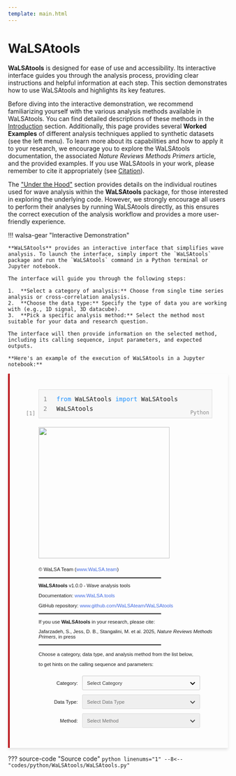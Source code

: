 ```yaml
---
template: main.html
---
```


# WaLSAtools

**WaLSAtools** is designed for ease of use and accessibility. Its interactive interface guides you through the analysis process, providing clear instructions and helpful information at each step. This section demonstrates how to use WaLSAtools and highlights its key features.

Before diving into the interactive demonstration, we recommend familiarizing yourself with the various analysis methods available in WaLSAtools. You can find detailed descriptions of these methods in the [Introduction](introduction.md) section. Additionally, this page provides several **Worked Examples** of different analysis techniques applied to synthetic datasets (see the left menu). To learn more about its capabilities and how to apply it to your research, we encourage you to explore the WaLSAtools documentation, the associated *Nature Reviews Methods Primers* article, and the provided examples. If you use WaLSAtools in your work, please remember to cite it appropriately (see [Citation][9]).

The ["Under the Hood"](routines.md) section provides details on the individual routines used for wave analysis within the **WaLSAtools** package, for those interested in exploring the underlying code. However, we strongly encourage all users to perform their analyses by running WaLSAtools directly, as this ensures the correct execution of the analysis workflow and provides a more user-friendly experience.

  [9]: ../citation.md

!!! walsa-gear "Interactive Demonstration"

    **WaLSAtools** provides an interactive interface that simplifies wave analysis. To launch the interface, simply import the `WaLSAtools` package and run the `WaLSAtools` command in a Python terminal or Jupyter notebook.

    The interface will guide you through the following steps:

    1.  **Select a category of analysis:** Choose from single time series analysis or cross-correlation analysis.
    2.  **Choose the data type:** Specify the type of data you are working with (e.g., 1D signal, 3D datacube).
    3.  **Pick a specific analysis method:** Select the method most suitable for your data and research question.

    The interface will then provide information on the selected method, including its calling sequence, input parameters, and expected outputs.

    **Here's an example of the execution of WaLSAtools in a Jupyter notebook:**

<style>
    .dropdown-container {
        margin-left: 30px;
        margin-top: 20px;
        font-size: 0.9em;
        line-height: 2;
        display: flex;
        flex-direction: column;
        gap: 10px;
    }
    .dropdown-row {
        display: flex;
        align-items: center;
        gap: 10px;
    }   
    select {
        width: 270px !important;
        height: 33px !important;
        padding: 5px 10px;
        font-size: 1em;
        color: #333;
        border: 1px solid #ccc;
        border-radius: 2px;
        background-color: #f9f9f9;
        appearance: none;
        -webkit-appearance: none;
        -moz-appearance: none;
        background-image: url('data:image/svg+xml,%3Csvg xmlns="http://www.w3.org/2000/svg" width="12" height="12" viewBox="0 0 12 12"%3E%3Cpath d="M1,4 L6,9 L11,4" fill="none" stroke="%23000" stroke-width="2.0" /%3E%3C/svg%3E');
        background-repeat: no-repeat;
        background-position: right 10px center;
        background-size: 12px 12px;
        cursor: pointer;
    }
    select:focus {
        outline: none;
        border-color: #4caf50;
        box-shadow: 0 0 5px rgba(76, 175, 80, 0.6);
    }
    select:disabled {
        background-color: #eaeaea;
        cursor: not-allowed;
    }   
    .output-container {
        margin-left: 30px;
        margin-top: 5px;
        padding: 0;
        display: none; /* Hidden by default */
    }
    .parameters-table {
        border-collapse: collapse;
        border: 1px solid #222;
        width: calc(100% - 30px);
        box-sizing: border-box;
        table-layout: auto;
        margin-top: 20px;
        font-size: 0.9em;
    }
    .parameters-table td {
        border: 1px solid #222;
        padding: 8px;
        text-align: left;
    }
    .parameters-table th {
        padding: 8px;
        text-align: left;
    }   
    .code-container {
        font-family: monospace;
        position: relative;
        background-color: #f7f7f7;
        border: 1px solid #ddd;
        margin-left: 30px; 
        padding: 10px;
        padding-left: 40px; /* For line numbers */
        font-size: 14px;
        line-height: 1.6;
        display: inline-block;
        width: calc(100% - 30px);
        box-sizing: border-box;
    }
    .line-numbers {
        position: absolute;
        top: 10px;
        left: 10px;
        color: #888;
        text-align: right;
        line-height: 1.6;
        font-size: 14px;
    }
    .execute-btn {
        background-color: #4caf50;
        color: white;
        border: none;
        border-radius: 50%;
        width: 20px;
        height: 20px;
        display: flex;
        justify-content: center;
        align-items: center;
        font-size: 16px;
        font-weight: bold;
        cursor: pointer;
        position: absolute;
        left: -30px; /* Place the button outside the box */
        top: 2px;
    }
    .execute-btn:hover {
        background-color: #45a049;
    }
    .index-number {
        position: absolute;
        bottom: 0px;
        left: -30px;
        color: #888;
        font-size: 12px;
    }
    .python-label {
        position: absolute;
        bottom: 2px;
        right: 6px;
        font-size: 12px;
        color: #888;
    }
    .walsa-gear-code {
        border-left: 4px solid rgb(189, 26, 31); 
        background-color: rgba(255, 255, 255, 0.1);
        padding: 16px; 
        border-radius: 1px; 
        margin-bottom: 16px; 
        box-shadow: 0px 4px 6px rgba(0, 0, 0, 0.1);
    }
</style>
<div class="walsa-gear-code">
<div style="font-family: Arial, sans-serif; margin: 20px; font-size: 0.9em; line-height: 0.9em;">
<div class="code-container">
    <!-- Line numbers -->
    <div class="line-numbers">
        1<br>
        2
    </div>
    <!-- Code area -->
    <div>
        <span style="color:DodgerBlue">from</span> WaLSAtools <span style="color:DodgerBlue">import</span> WaLSAtools<br>
        WaLSAtools
    </div>
    <!-- Execute button -->
    <!-- <button class="execute-btn">▶</button> -->
    <!-- Index number -->
    <div class="index-number">[1]</div>  
    <!-- Python label -->
    <div class="python-label">Python</div>
</div>
<!-- Logo -->
<div style="margin-left: 30px; margin-top: 20px;">
    <img src="https://walsa.team/images/walsatools_black.png" style="width: 300px; height: auto;">
</div>
<!-- Credits -->
<div style="margin-left: 30px; margin-top: 20px; font-size: 0.9em;">
    <p>© WaLSA Team (<a href="https://www.WaLSA.team" target="_blank" style="color: #4169E1; text-decoration: none;">www.WaLSA.team</a>)</p>
    <hr style="width: 70%; margin: 0; border: 0.98px solid #888; margin-bottom: 10px;">
    <p><strong>WaLSAtools</strong> v1.0.0 - Wave analysis tools</p>
    <p>Documentation: <a href="https://www.WaLSA.tools" target="_blank" style="color: #4169E1; text-decoration: none;">www.WaLSA.tools</a></p>
    <p>GitHub repository: <a href="https://www.github.com/WaLSAteam/WaLSAtools" target="_blank" style="color: #4169E1; text-decoration: none;">www.github.com/WaLSAteam/WaLSAtools</a></p>
    <hr style="width: 70%; margin: 0; border: 0.98px solid #888; margin-bottom: 10px;">
    <p>If you use <strong>WaLSAtools</strong> in your research, please cite:</p>
    <p>Jafarzadeh, S., Jess, D. B., Stangalini, M. et al. 2025, <em>Nature Reviews Methods Primers</em>, in press</p>
    <hr style="width: 70%; margin: 0; border: 0.98px solid #888; margin-bottom: 15px;">
    <p>Choose a category, data type, and analysis method from the list below,</p>
    <p>to get hints on the calling sequence and parameters:</p>
</div>
<!-- Dropdown Menus -->
<div class="dropdown-container">
    <div class="dropdown-row">
        <label for="category" style="width: 90px !important; text-align: right !important;">Category:</label>
        <select id="category">
            <option value="">Select Category</option>
            <option value="a">Single Time Series Analysis</option>
            <option value="b">Cross-Correlation Between Two Time Series</option>
        </select>
    </div>
    <div class="dropdown-row">
        <label for="datatype" style="width: 90px !important; text-align: right !important;">Data Type:</label>
        <select id="datatype" disabled>
            <option value="">Select Data Type</option>
        </select>
    </div>
    <div class="dropdown-row">
        <label for="analysisMethod" style="width: 90px !important; text-align: right !important;">Method:</label>
        <select id="analysisMethod" disabled>
            <option value="">Select Method</option>
        </select>
    </div>
    <div class="dropdown-row">
        <label for="subMethod" id="subMethodLabel" style="width: 90px !important; text-align: right !important; display:none;">Sub-method:</label>
        <select id="subMethod" style="display:none;">
            <option value="">Select Sub-method</option>
            <option value="fft">FFT</option>
            <option value="wavelet">Wavelet</option>
            <option value="lombscargle">Lomb-Scargle</option>
            <option value="welch">Welch</option>
        </select>
    </div>
</div>
<div id="dropdownMessage" style="margin-left: 30px; margin-top: 15px; font-size: 0.9em; display: none;">
    Please select appropriate options from all dropdown menus.
</div>
<div class="output-container" id="outputContainer">
    <p style="font-size: 1.0em;">Calling Sequence:</p>
    <span id="callingSequence" style="font-size: 0.95em !important; margin: 0 !important; padding: 0 !important;"></span>
    <table class="parameters-table">
        <thead>
            <tr style="background-color: #fff;"><th colspan="3" style="text-align: left; color: #000; font-size: 110%;">Parameters (**kwargs)</th></tr>
            <tr style="background-color: #222;">
                <th style="color: #fff; border-right: 1px solid #ccc; text-align: left; white-space: nowrap;">Parameter</th>
                <th style="color: #fff; border-right: 1px solid #ccc; text-align: left; white-space: nowrap;">Type</th>
                <th style="color: #fff; text-align: left; width: 100%;">Description</th>
            </tr>
        </thead>
        <tbody id="parameterTableBody">
        </tbody>
    </table>
</div>
</div>
</div>
<script>
    const parameters = {
        single_series: {
            fft: {
                returnValues: 'power, frequency, significance, amplitude',
                parameters: {
                    signal: { type: 'array', description: 'The input signal (1D).' },
                    time: { type: 'array', description: 'The time array corresponding to the signal.' },
                    siglevel: { type: 'float', description: 'Significance level for the confidence intervals. Default: 0.95.' },
                    nperm: { type: 'int', description: 'Number of permutations for significance testing. Default: 1000.' },
                    nosignificance: { type: 'bool', description: 'If True, skip significance calculation. Default: False.' },
                    apod: { type: 'float', description: 'Extent of apodization edges (of a Tukey window). Default: 0.1.' },
                    pxdetrend: { type: 'int', description: 'Subtract linear trend with time per pixel. Options: 1 (simple) or 2 (advanced). Default: 2.' },
                    polyfit: { type: 'int', description: 'Degree of polynomial fit for detrending the data. If set, a polynomial fit (instead of linear) is applied. Default: None' },
                    meantemporal: { type: 'bool', description: 'If True, apply simple temporal detrending by subtracting the mean signal from the data, skipping fitting procedures. Default: False.' },
                    meandetrend: { type: 'bool', description: 'If True, subtract the linear trend with time for the image means (spatial detrending). Default: False.' },
                    recon: { type: 'bool', description: 'If True, perform Fourier reconstruction of the input time series. This does not preserve amplitudes but is useful for examining frequencies far from the low-frequency range. Default: False.' },
                    resample_original: { type: 'bool', description: 'If True, and if recon is set to True, approximate values close to the original are returned for comparison. Default: False.' },
                    nodetrendapod: { type: 'bool', description: 'If True, neither detrending nor apodization is performed. Default: False.' },
                    amplitude: { type: 'bool', description: ' If True, return the amplitudes of the Fourier transform. Default: False.' },
                    silent: { type: 'bool', description: 'If True, suppress print statements. Default: False.' }
                }
            },
            wavelet: {
                returnValues: 'power, period, significance, coi, gws_power, gws_significance, rgws_power',
                parameters: {
                    signal: { type: 'array', description: 'The input signal (1D).' },
                    time: { type: 'array', description: 'The time array corresponding to the signal.' },
                    siglevel: { type: 'float', description: 'Significance level for the confidence intervals. Default: 0.95.' },
                    nperm: { type: 'int', description: 'Number of permutations for significance testing. Default: 1000.' },
                    mother: { type: 'str', description: 'The mother wavelet function to use. Default: "morlet".' },
                    GWS: { type: 'bool', description: 'If True, calculate the Global Wavelet Spectrum. Default: False.' },
                    RGWS: { type: 'bool', description: 'If True, calculate the Refined Global Wavelet Spectrum (time-integrated power, excluding COI and insignificant areas). Default: False.' },
                    dj: { type: 'float', description: 'Scale spacing. Smaller values result in better scale resolution but slower calculations. Default: 0.025.' },
                    s0: { type: 'float', description: 'Initial (smallest) scale of the wavelet. Default: 2 * dt.' },
                    J: { type: 'int', description: 'Number of scales minus one. Scales range from s0 up to s0 * 2**(J * dj), giving a total of (J + 1) scales. Default: (log2(N * dt / s0)) / dj.' },
                    lag1: { type: 'float', description: 'Lag-1 autocorrelation. Default: 0.0.' },
                    apod: { type: 'float', description: 'Extent of apodization edges (of a Tukey window). Default: 0.1.' },
                    pxdetrend: { type: 'int', description: 'Subtract linear trend with time per pixel. Options: 1 (simple) or 2 (advanced). Default: 2.' },
                    polyfit: { type: 'int', description: 'Degree of polynomial fit for detrending the data. If set, a polynomial fit (instead of linear) is applied. Default: None' },
                    meantemporal: { type: 'bool', description: 'If True, apply simple temporal detrending by subtracting the mean signal from the data, skipping fitting procedures. Default: False.' },
                    meandetrend: { type: 'bool', description: 'If True, subtract the linear trend with time for the image means (spatial detrending). Default: False.' },
                    recon: { type: 'bool', description: 'If True, perform Fourier reconstruction of the input time series. This does not preserve amplitudes but is useful for examining frequencies far from the low-frequency range. Default: False.' },
                    resample_original: { type: 'bool', description: 'If True, and if recon is set to True, approximate values close to the original are returned for comparison. Default: False.' },
                    nodetrendapod: { type: 'bool', description: 'If True, neither detrending nor apodization is performed. Default: False.' },
                    silent: { type: 'bool', description: 'If True, suppress print statements. Default: False.' }
                }
            },
            lombscargle: {
                returnValues: 'power, frequency, significance',
                parameters: {
                    signal: { type: 'array', description: 'The input signal (1D).' },
                    time: { type: 'array', description: 'The time array corresponding to the signal.' },
                    siglevel: { type: 'float', description: 'Significance level for the confidence intervals. Default: 0.95.' },
                    nperm: { type: 'int', description: 'Number of permutations for significance testing. Default: 1000.' },
                    dy: { type: 'array', description: 'Errors or observational uncertainties associated with the time series.' },
                    fit_mean: { type: 'bool', description: 'If True, include a constant offset as part of the model at each frequency. This improves accuracy, especially for incomplete phase coverage.' },
                    center_data: { type: 'bool', description: 'If True, pre-center the data by subtracting the weighted mean of the input data. This is especially important if fit_mean=False.' },
                    nterms: { type: 'int', description: 'Number of terms to use in the Fourier fit. Default: 1.' },
                    normalization: { type: 'str', description: 'The normalization method for the periodogram. Options: "standard", "model", "log", "psd". Default: "standard".' },
                    nosignificance: { type: 'bool', description: 'If True, skip significance calculation. Default: False.' },
                    apod: { type: 'float', description: 'Extent of apodization edges (of a Tukey window). Default: 0.1.' },
                    pxdetrend: { type: 'int', description: 'Subtract linear trend with time per pixel. Options: 1 (simple) or 2 (advanced). Default: 2.' },
                    polyfit: { type: 'int', description: 'Degree of polynomial fit for detrending the data. If set, a polynomial fit (instead of linear) is applied. Default: None' },
                    meantemporal: { type: 'bool', description: 'If True, apply simple temporal detrending by subtracting the mean signal from the data, skipping fitting procedures. Default: False.' },
                    meandetrend: { type: 'bool', description: 'If True, subtract the linear trend with time for the image means (spatial detrending). Default: False.' },
                    recon: { type: 'bool', description: 'If True, perform Fourier reconstruction of the input time series. This does not preserve amplitudes but is useful for examining frequencies far from the low-frequency range. Default: False.' },
                    resample_original: { type: 'bool', description: 'If True, and if recon is set to True, approximate values close to the original are returned for comparison. Default: False.' },
                    nodetrendapod: { type: 'bool', description: 'If True, neither detrending nor apodization is performed. Default: False.' },
                    silent: { type: 'bool', description: 'If True, suppress print statements. Default: False.' }
                }
            },
            welch: {
                returnValues: 'power, frequency, significance',
                parameters: {
                    signal: { type: 'array', description: 'The 1D time series signal.' },
                    time: { type: 'array', description: 'The time array corresponding to the signal.' },
                    nperseg: { type: 'int', description: 'Length of each segment for analysis. Default: 256.' },
                    noverlap: { type: 'int', description: 'Number of points to overlap between segments. Default: 128.' },
                    window: { type: 'str', description: 'Type of window function used in the Welch method. Default: "hann".' },
                    siglevel: { type: 'float', description: 'Significance level for confidence intervals. Default: 0.95.' },
                    nperm: { type: 'int', description: 'Number of permutations for significance testing. Default: 1000.' },
                    silent: { type: 'bool', description: 'If True, suppress print statements. Default: False.' }
                }
            },
            emd: {
                returnValues: 'HHT_power, HHT_significance, HHT_frequency, psd_spectra, psd_significance, IMFs, IMF_significance, instantaneous_frequency',
                parameters: {
                    signal: { type: 'array', description: 'The input signal (1D).' },
                    time: { type: 'array', description: 'The time array of the signal.' },
                    siglevel: { type: 'float', description: 'Significance level for the confidence intervals. Default: 0.95.' },
                    nperm: { type: 'int', description: 'Number of permutations for significance testing. Default: 1000.' },
                    EEMD: { type: 'bool', description: 'If True, use Ensemble Empirical Mode Decomposition (EEMD) instead of Empirical Mode Decomposition (EMD). Default: False.' },
                    Welch_psd: { type: 'bool', description: 'If True, calculate Welch PSD spectra instead of FFT PSD spectra (for the psd_spectra and psd_confidence_levels). Default: False.' },
                    apod: { type: 'float', description: 'Extent of apodization edges (of a Tukey window). Default: 0.1.' },
                    pxdetrend: { type: 'int', description: 'Subtract linear trend with time per pixel. Options: 1 (simple) or 2 (advanced). Default: 2.' },
                    polyfit: { type: 'int', description: 'Degree of polynomial fit for detrending the data. If set, a polynomial fit (instead of linear) is applied. Default: None.' },
                    meantemporal: { type: 'bool', description: 'If True, apply simple temporal detrending by subtracting the mean signal from the data, skipping fitting procedures. Default: False.' },
                    meandetrend: { type: 'bool', description: 'If True, subtract the linear trend with time for the image means (spatial detrending). Default: False.' },
                    recon: { type: 'bool', description: 'If True, perform Fourier reconstruction of the input time series. This does not preserve amplitudes but is useful for examining frequencies far from the low-frequency range. Default: False.' },
                    resample_original: { type: 'bool', description: 'If True, and if recon is set to True, approximate values close to the original are returned for comparison. Default: False.' },
                    nodetrendapod: { type: 'bool', description: 'If True, neither detrending nor apodization is performed. Default: False.' },
                    silent: { type: 'bool', description: 'If True, suppress print statements. Default: False.' }
                }
            },
            komega: {
                returnValues: 'power, wavenumber, frequency, filtered_cube, spatial_fft_map, torus_map, spatial_fft_filtered_map, temporal_fft, temporal_filter, temporal_frequencies, spatial_frequencies',
                parameters: {
                    signal: { type: 'array', description: 'Input datacube, normally in the form of [x, y, t] or [t, x, y]. Note that the input datacube must have identical x and y dimensions. If not, the datacube will be cropped accordingly.' },
                    time: { type: 'array', description: 'Time array corresponding to the input datacube.' },
                    pixelsize: { type: 'float', description: 'Spatial sampling of the input datacube. If not given, it is plotted in units of "pixel".' },
                    filtering: { type: 'bool', description: 'If True, filtering is applied, and the filtered datacube (filtered_cube) is returned. Otherwise, None is returned. Default: False.' },
                    f1: { type: 'float', description: 'Optional lower (temporal) frequency to filter, in Hz.' },
                    f2: { type: 'float', description: 'Optional upper (temporal) frequency to filter, in Hz.' },
                    k1: { type: 'float', description: 'Optional lower (spatial) wavenumber to filter, in units of pixelsize^-1 (k = (2 * π) / wavelength).' },
                    k2: { type: 'float', description: 'Optional upper (spatial) wavenumber to filter, in units of pixelsize^-1.' },
                    spatial_torus: { type: 'bool', description: 'If True, makes the annulus used for spatial filtering have a Gaussian-shaped profile, useful for preventing aliasing. Default: True.' },
                    temporal_torus: { type: 'bool', description: 'If True, makes the temporal filter have a Gaussian-shaped profile, useful for preventing aliasing. Default: True.' },
                    no_spatial_filt: { type: 'bool', description: 'If True, ensures no spatial filtering is performed on the dataset (i.e., only temporal filtering is applied).' },
                    no_temporal_filt: { type: 'bool', description: 'If True, ensures no temporal filtering is performed on the dataset (i.e., only spatial filtering is applied).' },
                    silent: { type: 'bool', description: 'If True, suppresses the k-ω diagram plot.' },
                    smooth: { type: 'bool', description: 'If True, power is smoothed. Default: True.' },
                    mode: { type: 'int', description: 'Output power mode: 0 = log10(power) (default), 1 = linear power, 2 = sqrt(power) = amplitude.' },
                    processing_maps: { type: 'bool', description: 'If True, the function returns the processing maps (spatial_fft_map, torus_map, spatial_fft_filtered_map, temporal_fft, temporal_filter, temporal_frequencies, spatial_frequencies). Otherwise, they are all returned as None. Default: False.' }
                }
            },
            pod: {
                returnValues: 'pod_results',
                parameters: {
                    signal: { type: 'array', description: '3D data cube with shape (time, x, y) or similar.' },
                    time: { type: 'array', description: '1D array representing the time points for each time step in the data.' },
                    num_modes: { type: 'int, optional', description: 'Number of top modes to compute. Default is None (all modes).' },
                    num_top_frequencies: { type: 'int, optional', description: 'Number of top frequencies to consider. Default is None (all frequencies).' },
                    top_frequencies: { type: 'list, optional', description: 'List of top frequencies to consider. Default is None.' },
                    num_cumulative_modes: { type: 'int, optional', description: 'Number of cumulative modes to consider. Default is None (all modes).' },
                    welch_nperseg: { type: 'int, optional', description: "Number of samples per segment for Welch's method. Default is 150." },
                    welch_noverlap: { type: 'int, optional', description: "Number of overlapping samples for Welch's method. Default is 25." },
                    welch_nfft: { type: 'int, optional', description: 'Number of points for the FFT. Default is 2^14.' },
                    welch_fs: { type: 'int, optional', description: 'Sampling frequency for the data. Default is 2.' },
                    nperm: { type: 'int, optional', description: 'Number of permutations for significance testing. Default is 1000.' },
                    siglevel: { type: 'float, optional', description: 'Significance level for the Welch spectrum. Default is 0.95.' },
                    timestep_to_reconstruct: { type: 'int, optional', description: 'Timestep of the datacube to reconstruct using the top modes. Default is 0.' },
                    num_modes_reconstruct: { type: 'int, optional', description: 'Number of modes to use for reconstruction. Default is None (all modes).' },
                    spod: { type: 'bool, optional', description: 'If True, perform Spectral Proper Orthogonal Decomposition (SPOD) analysis. Default is False.' },
                    spod_filter_size: { type: 'int, optional', description: 'Filter size for SPOD analysis. Default is None.' },
                    spod_num_modes: { type: 'int, optional', description: 'Number of SPOD modes to compute. Default is None.' },
                    print_results: { type: 'bool, optional', description: 'If True, print a summary of results. Default is True.' }
                }
            },
            dominantfreq: {
                returnValues: 'power, frequency, significance',
                parameters: {
                    signal: { type: 'array', description: 'Input signal array (1D or 2D).' },
                    time: { type: 'array', description: 'Time array corresponding to the signal.' },
                    method: { type: 'string', description: 'Analysis method (e.g., fft, wavelet, etc.).' },
                    kwargs: { type: 'object', description: 'Additional optional parameters for customization.' }
                }
            }
        },
        cross_correlation: {
            wavelet: {
                returnValues: 'cross_power, cross_period, cross_sig, cross_coi, coherence, coh_period, coh_sig, coh_coi, phase_angle',
                parameters: {
                    data1: { type: 'array', description: 'The first 1D time series signal.' },
                    data2: { type: 'array', description: 'The second 1D time series signal.' },
                    time: { type: 'array', description: 'The time array corresponding to the signals.' },
                    siglevel: { type: 'float', description: 'Significance level for the confidence intervals. Default: 0.95.' },
                    nperm: { type: 'int', description: 'Number of permutations for significance testing. Default: 1000.' },
                    mother: { type: 'str', description: 'The mother wavelet function to use. Default: "morlet".' },
                    GWS: { type: 'bool', description: 'If True, calculate the Global Wavelet Spectrum. Default: False.' },
                    RGWS: { type: 'bool', description: 'If True, calculate the Refined Global Wavelet Spectrum (time-integrated power, excluding COI and insignificant areas). Default: False.' },
                    dj: { type: 'float', description: 'Scale spacing. Smaller values result in better scale resolution but slower calculations. Default: 0.025.' },
                    s0: { type: 'float', description: 'Initial (smallest) scale of the wavelet. Default: 2 * dt.' },
                    J: { type: 'int', description: 'Number of scales minus one. Scales range from s0 up to s0 * 2**(J * dj), giving a total of (J + 1) scales. Default: (log2(N * dt / s0)) / dj.' },
                    lag1: { type: 'float', description: 'Lag-1 autocorrelation. Default: 0.0.' },
                    apod: { type: 'float', description: 'Extent of apodization edges (of a Tukey window). Default: 0.1.' },
                    pxdetrend: { type: 'int', description: 'Subtract linear trend with time per pixel. Options: 1 (simple) or 2 (advanced). Default: 2.' },
                    polyfit: { type: 'int', description: 'Degree of polynomial fit for detrending the data. If set, a polynomial fit (instead of linear) is applied. Default: None.' },
                    meantemporal: { type: 'bool', description: 'If True, apply simple temporal detrending by subtracting the mean signal from the data, skipping fitting procedures. Default: False.' },
                    meandetrend: { type: 'bool', description: 'If True, subtract the linear trend with time for the image means (spatial detrending). Default: False.' },
                    recon: { type: 'bool', description: 'If True, perform Fourier reconstruction of the input time series. This does not preserve amplitudes but is useful for examining frequencies far from the low-frequency range. Default: False.' },
                    resample_original: { type: 'bool', description: 'If True, and if recon is set to True, approximate values close to the original are returned for comparison. Default: False.' },
                    nodetrendapod: { type: 'bool', description: 'If True, neither detrending nor apodization is performed. Default: False.' },
                    silent: { type: 'bool', description: 'If True, suppress print statements. Default: False.' }
                }
            },
            welch: {
                returnValues: 'frequency, cospectrum, phase_angle, power_data1, power_data2, frequency_coherence, coherence',
                parameters: {
                    data1: { type: 'array', description: 'The first 1D time series signal.' },
                    data2: { type: 'array', description: 'The second 1D time series signal.' },
                    time: { type: 'array', description: 'The time array corresponding to the signals.' },
                    nperseg: { type: 'int', description: 'Length of each segment for analysis. Default: 256.' },
                    noverlap: { type: 'int', description: 'Number of points to overlap between segments. Default: 128.' },
                    window: { type: 'str', description: 'Type of window function used in the Welch method. Default: "hann".' },
                    siglevel: { type: 'float', description: 'Significance level for confidence intervals. Default: 0.95.' },
                    nperm: { type: 'int', description: 'Number of permutations for significance testing. Default: 1000.' },
                    silent: { type: 'bool', description: 'If True, suppress print statements. Default: False.' }
                }
            }
        }
    };
    const categoryDropdown = document.getElementById('category');
    const datatypeDropdown = document.getElementById('datatype');
    const analysisMethodDropdown = document.getElementById('analysisMethod');
    const subMethodDropdown = document.getElementById('subMethod');
    const subMethodLabel = document.getElementById('subMethodLabel');
    const outputContainer = document.getElementById('outputContainer');
    const callingSequence = document.getElementById('callingSequence');
    const parameterTableBody = document.getElementById('parameterTableBody');
    function resetDropdown(dropdown, placeholder = "Select ...") {
        dropdown.innerHTML = `<option value="">${placeholder}</option>`;
        dropdown.disabled = true;
    }
    function hideOutput() {
        outputContainer.style.display = 'none';
    }
    function clearOutput() {
        callingSequence.innerHTML = '';
        parameterTableBody.innerHTML = '';
        hideOutput();
    }
    document.addEventListener('DOMContentLoaded', () => {
        updateOutput();
        // Attach event listeners
        categoryDropdown.addEventListener('change', () => {
            const category = categoryDropdown.value;
            resetDropdown(datatypeDropdown, "Select Data Type");
            resetDropdown(analysisMethodDropdown, "Select Method");
            resetDropdown(subMethodDropdown, "Select Sub-method");
            subMethodDropdown.style.display = 'none';
            subMethodLabel.style.display = 'none';
            clearOutput();
            if (category) {
                datatypeDropdown.disabled = false;
                if (category === 'a') {
                    datatypeDropdown.innerHTML += `
                        <option value="1">1D Signal</option>
                        <option value="2">3D Datacube</option>`;
                } else if (category === 'b') {
                    datatypeDropdown.innerHTML += `<option value="1">1D Signal</option>`;
                }
            }
            updateOutput();
        });
        datatypeDropdown.addEventListener('change', () => {
            const category = categoryDropdown.value;
            const datatype = datatypeDropdown.value;
            resetDropdown(analysisMethodDropdown, "Select Method");
            resetDropdown(subMethodDropdown, "Select Sub-method");
            subMethodDropdown.style.display = 'none';
            subMethodLabel.style.display = 'none';
            clearOutput();
            if (datatype) {
                analysisMethodDropdown.disabled = false;
                if (category === 'a' && datatype === '1') {
                    analysisMethodDropdown.innerHTML += `
                        <option value="fft">FFT</option>
                        <option value="wavelet">Wavelet</option>
                        <option value="lombscargle">Lomb-Scargle</option>
                        <option value="welch">Welch</option>
                        <option value="emd">EMD</option>`;
                } else if (category === 'a' && datatype === '2') {
                    analysisMethodDropdown.innerHTML += `
                        <option value="komega">k-omega</option>
                        <option value="pod">POD</option>
                        <option value="dominantfreq">Dominant Freq / Mean Power Spectrum</option>`;
                } else if (category === 'b') {
                    analysisMethodDropdown.innerHTML += `
                        <option value="wavelet">Wavelet</option>
                        <option value="welch">Welch</option>`;
                }
            }
            updateOutput();
        });
        analysisMethodDropdown.addEventListener('change', () => {
            const category = categoryDropdown.value;
            const datatype = datatypeDropdown.value;
            const analysisMethod = analysisMethodDropdown.value;
            resetDropdown(subMethodDropdown, "Select Sub-method");
            subMethodDropdown.style.display = 'none';
            subMethodLabel.style.display = 'none';
            subMethodDropdown.disabled = true;
            clearOutput();
            if (
                category === 'a' &&
                datatype === '2' &&
                analysisMethod === 'dominantfreq'
            ) {
                subMethodDropdown.style.display = 'inline-block';
                subMethodLabel.style.display = 'inline-block';
                subMethodDropdown.disabled = false;
                subMethodDropdown.innerHTML = `
                    <option value="">Select Sub-method</option>
                    <option value="fft">FFT</option>
                    <option value="wavelet">Wavelet</option>
                    <option value="lombscargle">Lomb-Scargle</option>
                    <option value="welch">Welch</option>`;
            }
            updateOutput();
        });
        subMethodDropdown.addEventListener('change', updateOutput);
        updateOutput();
    });
    // Update Output Container
    function updateOutput() {
        const category = categoryDropdown.value;
        const datatype = datatypeDropdown.value;
        const analysisMethod = analysisMethodDropdown.value;
        const subMethod = subMethodDropdown.value;
        const message = document.getElementById('dropdownMessage');      
        // Hide output and show a message if selections are incomplete
        if (!category || !datatype || !analysisMethod || (subMethodDropdown.style.display === 'inline-block' && !subMethod)) {
            message.style.display = 'block';
            hideOutput();
            return;
        }      
        // Hide the message when all selections are made
        message.style.display = 'none';
        // Retrieve returnValues based on category and analysisMethod
        let returnValues = '';
        if (category === 'a') {
            returnValues = parameters.single_series[analysisMethod]?.returnValues || 'No return values available';
        } else if (category === 'b') {
            returnValues = parameters.cross_correlation[analysisMethod]?.returnValues || 'No return values available';
        }
        // Construct the command string
        let command1 = '';
        if (category === 'a' && datatype === '1') {
            command1 = `${returnValues} = WaLSAtools(signal=INPUT_DATA, time=TIME_ARRAY, method='${analysisMethod}', **kwargs)`;
        } else if (category === 'b') {
            command1 = `${returnValues} = WaLSAtools(data1=INPUT_DATA1, data2=INPUT_DATA2, time=TIME_ARRAY, method='${analysisMethod}', **kwargs)`;
        } else if (category === 'a' && datatype === '2') {
            if (analysisMethod === 'dominantfreq') {
                retValues = 'dominant_frequency, mean_power, frequency, power_map'
                command1 = `${retValues} = WaLSAtools(signal=INPUT_DATA, time=TIME_ARRAY, averagedpower=True, dominantfreq=True, method='${subMethod}', **kwargs)`;
            } else {
                if (analysisMethod === 'komega') {
                    analysisMethodout = 'k-omega';
                } else {
                    analysisMethodout = analysisMethod;
                }
                command1 = `${returnValues} = WaLSAtools(signal=INPUT_DATA, time=TIME_ARRAY, method='${analysisMethodout}', **kwargs)`;
            }
        }
        const command = `
            <div style="display: flex; align-items: baseline;">
                <span style="color: #222; min-width: 4ch; margin: 0 !important; line-height: 1.5;">>>> </span>
                <pre style="
                    white-space: pre-wrap; 
                    word-wrap: break-word;  
                    color: #01016D; 
                    margin: 0 !important;
                    line-height: 1.5;
                ">${command1}</pre>
            </div>
        `;
        // Update calling sequence and parameter table
        callingSequence.innerHTML = command;
        if (analysisMethod === 'dominantfreq') {
            updateParameterTable(subMethod);
        } else {
            updateParameterTable(analysisMethod);
        }
        outputContainer.style.display = 'block';
    }
    function updateParameterTable(datatype) {
        parameterTableBody.innerHTML = '';
        const paramData =
            parameters.single_series[datatype]?.parameters ||
            parameters.cross_correlation[datatype]?.parameters;
        if (!paramData) {
            parameterTableBody.innerHTML = `
                <tr>
                    <td colspan="3" style="text-align: center;">No parameters available.</td>
                </tr>`;
            return;
        }
        Object.entries(paramData).forEach(([key, value]) => {
            parameterTableBody.innerHTML += `
                <tr>
                    <td>${key}</td>
                    <td>${value.type}</td>
                    <td>${value.description}</td>
                </tr>`;
        });
    }    
    document.addEventListener('DOMContentLoaded', () => {
        updateOutput();
    });
</script>

??? source-code "Source code"
    ``` python linenums="1"
    --8<-- "codes/python/WaLSAtools/WaLSAtools.py"
    ```

